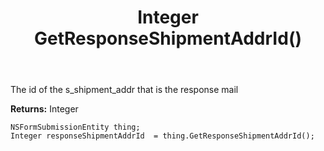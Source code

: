 ﻿---
uid: crmscript_ref_NSFormSubmissionEntity_GetResponseShipmentAddrId
title: Integer GetResponseShipmentAddrId()
intellisense: NSFormSubmissionEntity.GetResponseShipmentAddrId
keywords: NSFormSubmissionEntity, GetResponseShipmentAddrId
so.topic: reference
---

The id of the s_shipment_addr that is the response mail

**Returns:** Integer


```crmscript
NSFormSubmissionEntity thing;
Integer responseShipmentAddrId  = thing.GetResponseShipmentAddrId();
```


